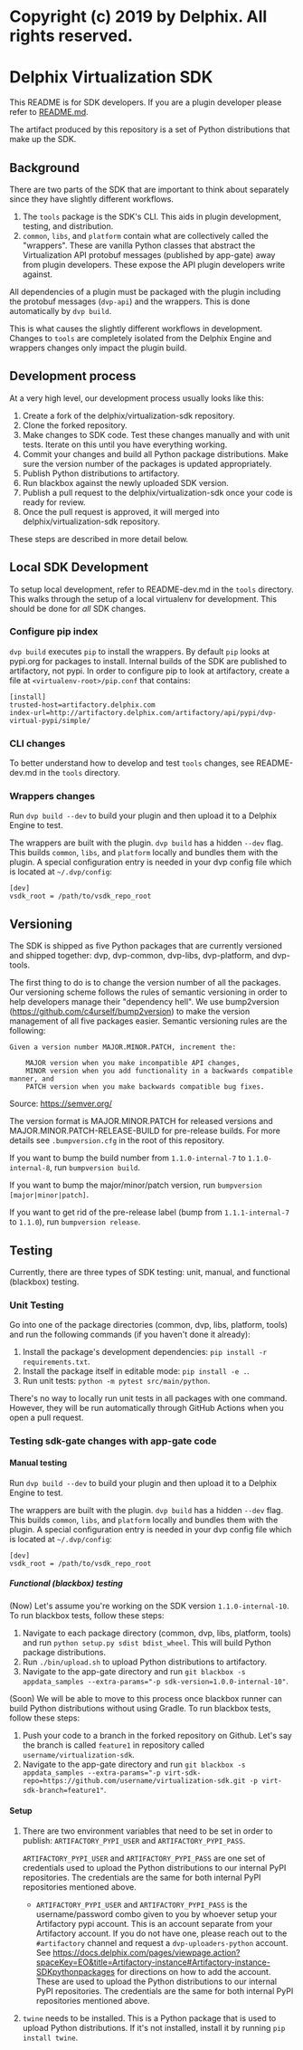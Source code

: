 # Copyright (c) 2019 by Delphix. All rights reserved.

# Delphix Virtualization SDK

This README is for SDK developers. If you are a plugin developer please refer to [README.md](README.md).

The artifact produced by this repository is a set of Python distributions that make up the SDK.

## Background

There are two parts of the SDK that are important to think about separately since they have slightly different workflows.

1. The `tools` package is the SDK's CLI. This aids in plugin development, testing, and distribution.
2. `common`, `libs`, and `platform` contain what are collectively called the "wrappers". These are vanilla Python classes
that abstract the Virtualization API protobuf messages (published by app-gate) away from plugin developers. These expose
the API plugin developers write against.

All dependencies of a plugin must be packaged with the plugin including the protobuf messages (`dvp-api`) and the wrappers.
This is done automatically by `dvp build`.

This is what causes the slightly different workflows in development. Changes to `tools` are completely isolated from the
Delphix Engine and wrappers changes only impact the plugin build.

## Development process

At a very high level, our development process usually looks like this:

1. Create a fork of the delphix/virtualization-sdk repository.
2. Clone the forked repository.
3. Make changes to SDK code. Test these changes manually and with unit tests. Iterate on this until you have everything working.
4. Commit your changes and build all Python package distributions. Make sure the version number of the packages is updated appropriately.
5. Publish Python distributions to artifactory. 
7. Run blackbox against the newly uploaded SDK version.
7. Publish a pull request to the delphix/virtualization-sdk once your code is ready for review.
8. Once the pull request is approved, it will merged into delphix/virtualization-sdk repository.

These steps are described in more detail below.

## Local SDK Development

To setup local development, refer to README-dev.md in the `tools` directory. This walks through the setup of a local virtualenv for development. This should be done for _all_ SDK changes.

### Configure pip index

`dvp build` executes `pip` to install the wrappers. By default `pip` looks at pypi.org for packages to install. Internal builds of the SDK are published to artifactory, not pypi. In order to configure pip to look at artifactory, create a file at `<virtualenv-root>/pip.conf` that contains:

```
[install]
trusted-host=artifactory.delphix.com
index-url=http://artifactory.delphix.com/artifactory/api/pypi/dvp-virtual-pypi/simple/
```

### CLI changes

To better understand how to develop and test `tools` changes, see README-dev.md in the `tools` directory.

### Wrappers changes

Run `dvp build --dev` to build your plugin and then upload it to a Delphix Engine to test.

The wrappers are built with the plugin. `dvp build` has a hidden `--dev` flag. This builds `common`, `libs`, and `platform` locally and bundles them with the plugin. A special configuration entry is needed in your dvp config file which is located at `~/.dvp/config`:

```
[dev]
vsdk_root = /path/to/vsdk_repo_root
```

## Versioning

The SDK is shipped as five Python packages that are currently versioned and shipped together: dvp, dvp-common, dvp-libs,
dvp-platform, and dvp-tools. 

The first thing to do is to change the version number of all the packages. Our versioning scheme follows the rules of
semantic versioning in order to help developers manage their "dependency hell". We use bump2version 
(https://github.com/c4urself/bump2version) to make the version management of all five packages easier. Semantic versioning rules are the following:

```
Given a version number MAJOR.MINOR.PATCH, increment the:

    MAJOR version when you make incompatible API changes,
    MINOR version when you add functionality in a backwards compatible manner, and
    PATCH version when you make backwards compatible bug fixes.
```
Source: https://semver.org/

The version format is MAJOR.MINOR.PATCH for released versions and MAJOR.MINOR.PATCH-RELEASE-BUILD for pre-release builds.
For more details see `.bumpversion.cfg` in the root of this repository.

If you want to bump the build number from `1.1.0-internal-7` to `1.1.0-internal-8`, run `bumpversion build`.

If you want to bump the major/minor/patch version, run `bumpversion [major|minor|patch]`.

If you want to get rid of the pre-release label (bump from `1.1.1-internal-7` to `1.1.0`), run `bumpversion release`.

## Testing

Currently, there are three types of SDK testing: unit, manual, and functional (blackbox) testing.

### Unit Testing

Go into one of the package directories (common, dvp, libs, platform, tools) and run the following commands (if you haven't done it already):
1. Install the package's development dependencies: `pip install -r requirements.txt`.
2. Install the package itself in editable mode: `pip install -e .`.
3. Run unit tests: `python -m pytest src/main/python`.

There's no way to locally run unit tests in all packages with one command. However, they will be run automatically through GitHub Actions when you open a pull request. 

### Testing sdk-gate changes with app-gate code

#### Manual testing

Run `dvp build --dev` to build your plugin and then upload it to a Delphix Engine to test.

The wrappers are built with the plugin. `dvp build` has a hidden `--dev` flag. This builds `common`, `libs`, and `platform` locally and bundles them with the plugin. A special configuration entry is needed in your dvp config file which is located at `~/.dvp/config`:

```
[dev]
vsdk_root = /path/to/vsdk_repo_root
```

##### Functional (blackbox) testing
(Now) Let's assume you're working on the SDK version `1.1.0-internal-10`.
To run blackbox tests, follow these steps:
1. Navigate to each package directory (common, dvp, libs, platform, tools) and run `python setup.py sdist bdist_wheel`. This will build Python package distributions.
2. Run `./bin/upload.sh` to upload Python distributions to artifactory. 
2. Navigate to the app-gate directory and run 
`git blackbox -s appdata_samples --extra-params="-p sdk-version=1.0.0-internal-10"`.


(Soon) We will be able to move to this process once blackbox runner can build Python distributions without using Gradle.
To run blackbox tests, follow these steps: 
1. Push your code to a branch in the forked repository on Github. Let's say the branch is called `feature1` in repository called `username/virtualization-sdk`.
2. Navigate to the app-gate directory and run 
`git blackbox -s appdata_samples --extra-params="-p virt-sdk-repo=https://github.com/username/virtualization-sdk.git -p virt-sdk-branch=feature1"`.

#### Setup

1. There are two environment variables that need to be set in order to publish: `ARTIFACTORY_PYPI_USER` and `ARTIFACTORY_PYPI_PASS`.

	`ARTIFACTORY_PYPI_USER` and `ARTIFACTORY_PYPI_PASS` are one set of credentials used to upload the Python distributions to our internal PyPI repositories. The credentials are the same for both internal PyPI repositories mentioned above.

   - `ARTIFACTORY_PYPI_USER` and `ARTIFACTORY_PYPI_PASS` is the username/password combo given to you by whoever setup your Artifactory pypi account. This is an account separate from your Artifactory account. If you do not have one, please reach out to the `#artifactory` channel and request a `dvp-uploaders-python` account. See <https://docs.delphix.com/pages/viewpage.action?spaceKey=EO&title=Artifactory-instance#Artifactory-instance-SDKpythonpackages> for directions on how to add the account. These are used to upload the Python distributions to our internal PyPI repositories. The credentials are the same for both internal PyPI repositories mentioned above.

2. `twine` needs to be installed. This is a Python package that is used to upload Python distributions. If it's not installed, install it by running `pip install twine`.

